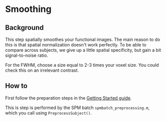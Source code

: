 # Smoothing #

## Background ##

This step spatially smoothes your functional images. The main reason to do this is that spatial normalization doesn't work perfectly. To be able to compare across subjects, we give up a little spatial specificity, but gain a bit signal-to-noise ratio. 

For the FWHM, choose a size equal to 2-3 times your voxel size. You could check this on an irrelevant contrast. 

## How to ## 

First follow the preparation steps in the [Getting Started guide](howto_getting_started.md).

This is step is performed by the SPM batch `spmbatch_preprocessing.m`, which you call using `PreprocessSubject()`.